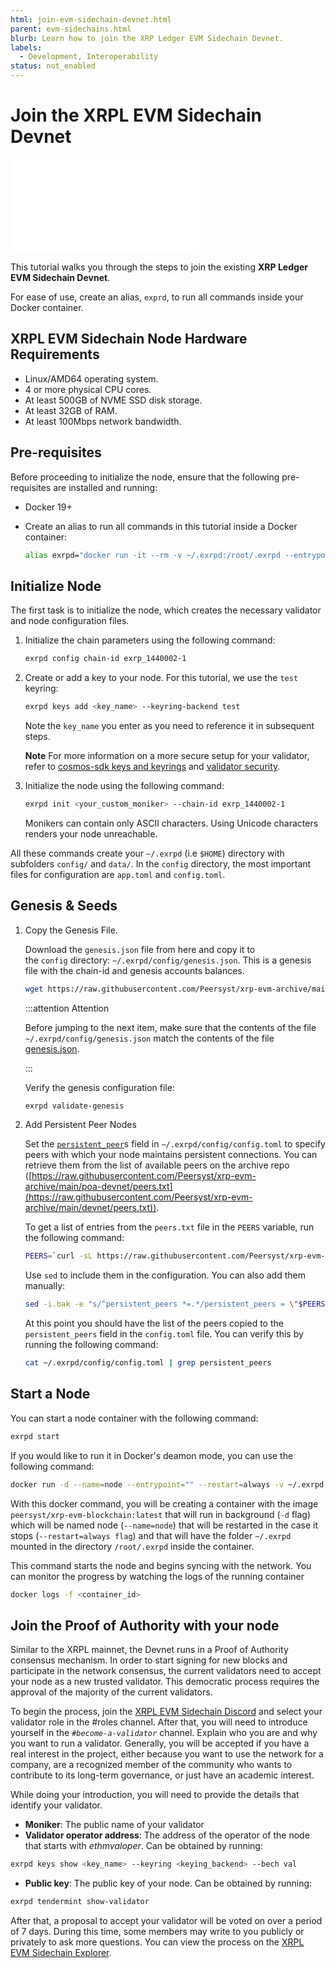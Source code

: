 ```yaml
---
html: join-evm-sidechain-devnet.html
parent: evm-sidechains.html
blurb: Learn how to join the XRP Ledger EVM Sidechain Devnet.
labels:
  - Development, Interoperability
status: not_enabled
---
```

# Join the XRPL EVM Sidechain Devnet

<embed src="/snippets/_evm-sidechain-disclaimer.md" />

This tutorial walks you through the steps to join the existing **XRP Ledger EVM Sidechain Devnet**. 

For ease of use, create an alias, `exprd`, to run all commands inside your Docker container.


## XRPL EVM Sidechain Node Hardware Requirements

- Linux/AMD64 operating system.
- 4 or more physical CPU cores.
- At least 500GB of NVME SSD disk storage.
- At least 32GB of RAM.
- At least 100Mbps network bandwidth.


## Pre-requisites

Before proceeding to initialize the node, ensure that the following pre-requisites are installed and running:

* Docker 19+
* Create an alias to run all commands in this tutorial inside a Docker container: 

    ```bash
    alias exrpd="docker run -it --rm -v ~/.exrpd:/root/.exrpd --entrypoint=\"\" peersyst/xrp-evm-blockchain:latest exrpd"
    ```

## Initialize Node

The first task is to initialize the node, which creates the necessary validator and node configuration files. 

1. Initialize the chain parameters using the following command:

    ```bash
    exrpd config chain-id exrp_1440002-1
    ```

2. Create or add a key to your node. For this tutorial, we use the `test` keyring:

    ```bash
    exrpd keys add <key_name> --keyring-backend test
    ```

    Note the `key_name` you enter as you need to reference it in subsequent steps.

    **Note** For more information on a more secure setup for your validator, refer to [cosmos-sdk keys and keyrings](https://docs.cosmos.network/v0.46/run-node/keyring.html) and [validator security](evm-sidechain-validator-security.md).


3. Initialize the node using the following command:

    ```bash
    exrpd init <your_custom_moniker> --chain-id exrp_1440002-1
    ```

    Monikers can contain only ASCII characters. Using Unicode characters renders your node unreachable.

All these commands create your `~/.exrpd` (i.e `$HOME`) directory with subfolders `config/` and `data/`. In the `config` directory, the most important files for configuration are `app.toml` and `config.toml`.

## Genesis & Seeds

1. Copy the Genesis File.

    Download the `genesis.json` file from here and copy it to the `config` directory: `~/.exrpd/config/genesis.json`. This is a genesis file with the chain-id and genesis accounts balances.

    ```bash
    wget https://raw.githubusercontent.com/Peersyst/xrp-evm-archive/main/poa-devnet/genesis.json -O ~/.exrpd/config/genesis.json
    ```

   :::attention Attention

   Before jumping to the next item, make sure that the contents of the file `~/.exrpd/config/genesis.json` match the contents of the file [genesis.json](https://raw.githubusercontent.com/Peersyst/xrp-evm-archive/main/poa-devnet/genesis.json).

   :::

    Verify the genesis configuration file:

    ```bash
    exrpd validate-genesis
    ```

2. Add Persistent Peer Nodes

    Set the [`persistent_peer`](https://docs.tendermint.com/master/tendermint-core/using-tendermint.html#persistent-peer)s field in `~/.exrpd/config/config.toml` to specify peers with which your node maintains persistent connections. You can retrieve them from the list of available peers on the archive repo ([https://raw.githubusercontent.com/Peersyst/xrp-evm-archive/main/poa-devnet/peers.txt](https://raw.githubusercontent.com/Peersyst/xrp-evm-archive/main/devnet/peers.txt)).

    To get a list of entries from the `peers.txt` file in the `PEERS` variable, run the following command:

    ```bash
    PEERS=`curl -sL https://raw.githubusercontent.com/Peersyst/xrp-evm-archive/main/poa-devnet/peers.txt | sort -R | head -n 10 | awk '{print $1}' | paste -s -d, -`
    ```

    Use `sed` to include them in the configuration. You can also add them manually:

    ```bash
    sed -i.bak -e "s/^persistent_peers *=.*/persistent_peers = \"$PEERS\"/" ~/.exrpd/config/config.toml
    ```
 
   At this point you should have the list of the peers copied to the `persistent_peers` field in the `config.toml` file. You can verify this by running the following command:

   ```bash
   cat ~/.exrpd/config/config.toml | grep persistent_peers
   ```

## Start a Node

 You can start a node container with the following command:

 ```bash
 exrpd start
 ```

 If you would like to run it in Docker's deamon mode, you can use the following command:

  ```bash
 docker run -d --name=node --entrypoint="" --restart=always -v ~/.exrpd:/root/.exrpd peersyst/xrp-evm-blockchain:latest exrpd start
 ``` 

 With this docker command, you will be creating a container with the image `peersyst/xrp-evm-blockchain:latest` 
 that will run in background (`-d` flag) which will be named node (`--name=node`) that will be restarted in the case it stops (`--restart=always flag`) 
 and that will have the folder `~/.exrpd`  mounted in the directory `/root/.exrpd` inside the container.

 This command starts the node and begins syncing with the network. You can monitor the progress by watching the logs of the running container
 
  ```bash
 docker logs -f <container_id>
   ```

## Join the Proof of Authority with your node

Similar to the XRPL mainnet, the Devnet runs in a Proof of Authority consensus mechanism. In order to start signing for new blocks and participate in the network consensus, 
the current validators need to accept your node as a new trusted validator. This democratic process requires the approval of the majority of the current validators.

To begin the process, join the [XRPL EVM Sidechain Discord](https://discord.gg/xrplevm) and select your validator role in the #roles channel. After that, you will need to introduce yourself in the *`#become-a-validator`* channel. Explain who you are and why you want to run a validator. Generally, you will be accepted if you have a real interest in the project, either because you want to use the network for a company, are a recognized member of the community who wants to contribute to its long-term governance, or just have an academic interest.

While doing your introduction, you will need to provide the details that identify your validator.

- **Moniker**: The public name of your validator
- **Validator operator address**: The address of the operator of the node that starts with _ethmvaloper_. Can be obtained by running:
```bash
exrpd keys show <key_name> --keyring <keying_backend> --bech val
```
- **Public key**: The public key of your node. Can be obtained by running:
```bash
exrpd tendermint show-validator
```

After that, a proposal to accept your validator will be voted on over a period of 7 days. During this time, some members may write to you publicly or privately to ask more questions. You can view the process on the [XRPL EVM Sidechain Explorer](https://validators.evm-sidechain.xrpl.org/xrp/proposals).
